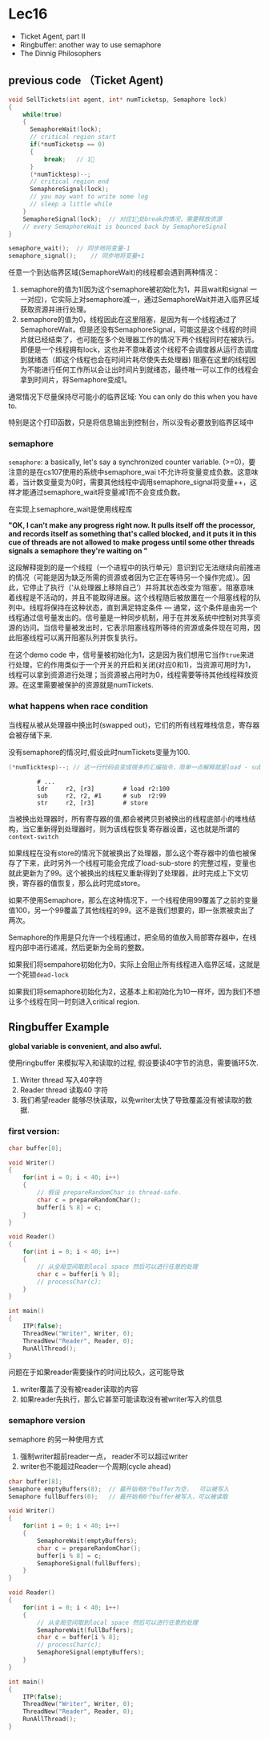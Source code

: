 # Lec16 

- Ticket Agent, part II
- Ringbuffer: another way to use semaphore
- The Dinnig Philosophers

## previous code （Ticket Agent)

 ```c
 void SellTickets(int agent, int* numTicketsp, Semaphore lock)
 {
     while(true)
     {
       SemaphoreWait(lock);
       // critical region start
       if(*numTicketsp == 0)
       {
           break;	// 1⃣️
       }
       (*numTicktesp)--;
       // critical region end
       SemaphoreSignal(lock);  
       // you may want to write some log
       // sleep a little while
     }
     SemaphoreSignal(lock);	 // 对应1⃣️处break的情况，需要释放资源 
     // every SemaphoreWait is bounced back by SemaphoreSignal
 }
 
 semaphore_wait();	// 同步地将变量-1
 semaphore_signal();	// 同步地将变量+1
 ```

任意一个到达临界区域(SemaphoreWait)的线程都会遇到两种情况：

1. semaphore的值为1(因为这个semaphore被初始化为1，并且wait和signal 一一对应)，它实际上对semaphore减一，通过SemaphoreWait并进入临界区域获取资源并进行处理。
2. semaphore的值为0，线程因此在这里阻塞，是因为有一个线程通过了SemaphoreWait，但是还没有SemaphoreSignal，可能这是这个线程的时间片就已经结束了，也可能在多个处理器工作的情况下两个线程同时在被执行。即便是一个线程拥有lock，这也并不意味着这个线程不会调度器从运行态调度到就绪态（即这个线程也会在时间片耗尽使失去处理器) 阻塞在这里的线程因为不能进行任何工作所以会让出时间片到就绪态，最终唯一可以工作的线程会拿到时间片，将Semaphore变成1。

通常情况下尽量保持尽可能小的临界区域: You can only do this when you have to.

特别是这个打印函数，只是将信息输出到控制台，所以没有必要放到临界区域中

### semaphore

`semaphore`: a basically, let's say a synchronized counter variable. (>=0)，要注意的是在cs107使用的系统中semaphore_wai t不允许将变量变成负数。这意味着，当计数变量变为0时，需要其他线程中调用semaphore_signal将变量++，这样才能通过semaphore_wait将变量减1而不会变成负数。

在实现上semaphore_wait是使用线程库

**"OK, I can't make any progress right now. It pulls itself off the processor, and records itself as something that's called blocked, and it puts it in this cue of threads are not allowed to make progess until some other threads signals a semaphore they're waiting on "**

这段解释提到的是一个线程（一个进程中的执行单元）意识到它无法继续向前推进的情况（可能是因为缺乏所需的资源或者因为它正在等待另一个操作完成）。因此，它停止了执行（‘从处理器上移除自己’）并将其状态改变为‘阻塞’。阻塞意味着线程是不活动的，并且不能取得进展。这个线程随后被放置在一个阻塞线程的队列中。线程将保持在这种状态，直到满足特定条件 — 通常，这个条件是由另一个线程通过信号量发出的。信号量是一种同步机制，用于在并发系统中控制对共享资源的访问。当信号量被发出时，它表示阻塞线程所等待的资源或条件现在可用，因此阻塞线程可以离开阻塞队列并恢复执行。

在这个demo code 中，信号量被初始化为1，这是因为我们想用它当作`true`来进行处理，它的作用类似于一个开关的开启和关闭(对应0和1)，当资源可用时为1，线程可以拿到资源进行处理；当资源被占用时为0，线程需要等待其他线程释放资源。在这里需要被保护的资源就是numTickets.

### what happens when race condition

当线程从被从处理器中换出时(swapped out)，它们的所有线程堆栈信息，寄存器会被存储下来.

没有semaphore的情况时,假设此时numTickets变量为100.

```c
(*numTicktesp)--; // 这一行代码会变成很多的汇编指令，简单一点解释就是load - sub -store
```

```shell
		# ...
        ldr     r2, [r3]		# load r2:100
        sub     r2, r2, #1		# sub  r2:99
        str     r2, [r3]		# store
```

当被换出处理器时，所有寄存器的值,都会被拷贝到被换出的线程底部小的堆栈结构，当它重新得到处理器时，则为该线程恢复寄存器设置，这也就是所谓的`context-switch`

如果线程在没有store的情况下就被换出了处理器，那么这个寄存器中的值也被保存了下来，此时另外一个线程可能会完成了load-sub-store 的完整过程，变量也就此更新为了99。这个被换出的线程又重新得到了处理器，此时完成上下文切换，寄存器的值恢复，那么此时完成store。

如果不使用Semaphore，那么在这种情况下，一个线程使用99覆盖了之前的变量值100，另一个99覆盖了其他线程的99。这不是我们想要的，即一张票被卖出了两次。

Semaphore的作用是只允许一个线程通过，把全局的值放入局部寄存器中，在线程内部中进行递减，然后更新为全局的整数。

如果我们将sempahore初始化为0，实际上会阻止所有线程进入临界区域，这就是一个死锁`dead-lock`

如果我们将semaphore初始化为2，这基本上和初始化为10一样坏，因为我们不想让多个线程在同一时刻进入critical region.



## Ringbuffer Example

**global variable is convenient, and also awful.**

使用ringbuffer 来模拟写入和读取的过程, 假设要读40字节的消息，需要循环5次.

1. Writer thread 写入40字符
2. Reader thread 读取40 字符
3. 我们希望reader 能够尽快读取，以免writer太快了导致覆盖没有被读取的数据.



### first version:

```c
char buffer[8];

void Writer()
{
    for(int i = 0; i < 40; i++)
    {
        // 假设 prepareRandomChar is thread-safe.
        char c = prepareRandomChar();
        buffer[i % 8] = c;
    }
}

void Reader()
{
    for(int i = 0; i < 40; i++)
    {
        // 从全局空间取到local space 然后可以进行任意的处理
        char c = buffer[i % 8];
        // processChar(c);
    }
}

int main()
{
    ITP(false);
    ThreadNew("Writer", Writer, 0);
    ThreadNew("Reader", Reader, 0);
    RunAllThread();
}
```

问题在于如果reader需要操作的时间比较久，这可能导致

1. writer覆盖了没有被reader读取的内容
2. 如果reader先执行，那么它甚至可能读取没有被writer写入的信息

### semaphore version

semaphore 的另一种使用方式

1. 强制writer超前reader一点， reader不可以超过writer
2. writer也不能超过Reader一个周期(cycle ahead)

```c
char buffer[8];
Semaphore emptyBuffers(8);	// 最开始有8个buffer为空，  可以被写入
Semaphore fullBuffers(0); 	// 最开始有0个buffer被写入，可以被读取

void Writer()
{
    for(int i = 0; i < 40; i++)
    {
        SemaphoreWait(emptyBuffers);
        char c = prepareRandomChar();
        buffer[i % 8] = c;
        SemaphoreSignal(fullBuffers);
    }
}

void Reader()
{
    for(int i = 0; i < 40; i++)
    {
        // 从全局空间取到local space 然后可以进行任意的处理
        SemaphoreWait(fullBuffers);
        char c = buffer[i % 8];
        // processChar(c);
        SemaphoreSignal(emptyBuffers);
    }
}

int main()
{
    ITP(false);
    ThreadNew("Writer", Writer, 0);
    ThreadNew("Reader", Reader, 0);
    RunAllThread();
}
```

